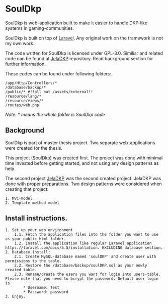 # SoulDkp

SoulDkp is web-application built to make it easier to handle DKP-like systems in gaming-communities.

SoulDkp is built on top of [Laravel](https://laravel.com/ "Laravel framework"). Any original work on the framework is not my own work.

The code written for SoulDkp is licensed under GPL-3.0. Similiar and related code can be found at [JelaDKP](https://github.com/sawyl/jelaDKP "JelaDKP Git repository") repository. Read background section for further information.

These codes can be found under following folders:

```
/app/Http/Controllers/*
/database/backup/*
/public/* #!!all but /assets/external!!
/resource/lang/*
/resource/views/*
/routes/web.php
```
*Note: \* means the whole folder is SoulDkp code*

## Background

SoulDkp is part of master thesis project. Two separate web-applications were created for the thesis.

This project (SoulDkp) was created first. The project was done with minimal time invested before getting started, and not using any design patterns as help.

The second project [JelaDKP](https://github.com/sawyl/jelaDKP "JelaDKP Git repository") was the second created project.
JelaDKP was done with proper preparations. Two design patterns were considered when creating that project:
    
	1. MVC-model
	2. Template method model


## Install instructions.
    1. Set up your web environment
	    1.1. Fetch the application files into the folder you want to use as your public html folder.
		1.2. Install the application like regular Laravel application https://laravel.com/docs/5.5/installation. EXCLUDING database section.
	2. Database install:
	    2.1. Create MySQL-database named 'soulDKP' and create user with permissions to the table.
		2.2. Restore the /database/backup/soulDKP.sql as your newly created table.
		2.3. Rename/create the users you want for login into users-table. Please note that you need to bcrypt the password. Default user login is
		    * Username: Test
			* Password: password
	3. Enjoy.